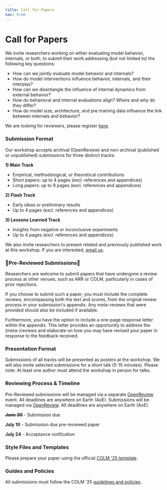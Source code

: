 ```yaml
---
title: Call for Papers
nav: true
---
```


# Call for Papers

We invite researchers working on either evaluating model behavior, internals, or both, to submit their work addressing (but not limited to) the following key questions:

- How can we jointly evaluate model behavior and internals?
- How do model interventions influence behavior, internals, and their interplay?
- How can we disentangle the influence of internal dynamics from external behavior?
- How do behavioral and internal evaluations align? Where and why do they differ?
- How do model size, architecture, and pre-training data influence the link between internals and behavior?

We are looking for reviewers, please register [here](https://interplay-workshop.limesurvey.net/615291?lang=en).

### Submission Format
Our workshop accepts archival (OpenReview) and non-archival (published or unpublished) submissions for three distinct tracks:

**1) Main Track**
- Empirical, methodological, or theoretical contributions
- Short papers: up to 4 pages (excl. references and appendices)
- Long papers: up to 9 pages (excl. references and appendices)

**2) Flash Track**
- Early ideas or preliminary results
- Up to 4 pages (excl. references and appendices)

**3) Lessons Learned Track**
- Insights from negative or inconclusive experiments
- Up to 4 pages (excl. references and appendices)

We also invite researchers to present related and previously published work at this workshop. If you are interested, [email us](interplay.workshop@proton.me).

### 🚨Pre-Reviewed Submissions🚨
Researchers are welcome to submit papers that have undergone a review process at other venues, such as ARR or COLM, particularly in cases of prior rejections.

If you choose to submit such a paper, you must include the complete reviews, encompassing both the text and scores, from the original review process in your submission's appendix. 
Any meta-reviews that were provided should also be included if available.

Furthermore, you have the option to include a one-page response letter within the appendix. This letter provides an opportunity to address the (meta-)reviews and elaborate on how you may have revised your paper in response to the feedback received.

### Presentation Format
Submissions of all tracks will be presented as posters at the workshop. We will also invite selected submissions for a short talk (5-15 minutes). Please note: At least one author must attend the workshop in person for talks.

### Reviewing Process & Timeline
Pre-Reviewed submissions will be managed via a separate [OpenReview](https://openreview.net/group?id=colmweb.org/COLM/2025/Workshop/INTERPLAY_Pre_Reviewed#tab-your-consoles) event. All deadlines are anywhere on Earth (AoE).
Submissions will be managed via [OpenReview](https://openreview.net/group?id=colmweb.org/COLM/2025/Workshop/INTERPLAY). All deadlines are anywhere on Earth (AoE).

**<del>June 30** - Submission due</del>

**July 10** - Submission due pre-reviewed paper

**July 24** - Acceptance notification

### Style Files and Templates
Please prepare your paper using the official [COLM '25 template](https://github.com/COLM-org/Template).

### Guides and Policies
All submissions must follow the COLM '25 [guidelines and policies](https://colmweb.org/cfp.html).

